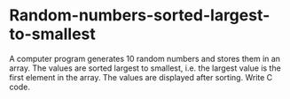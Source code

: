 # Random-numbers-sorted-largest-to-smallest
A computer program generates 10 random numbers and stores them in an array. The values are sorted largest to smallest, i.e. the largest value is the first element in the array. The values are displayed after sorting. Write C code. 
